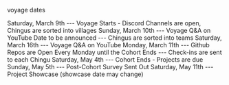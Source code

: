 voyage dates

Saturday, March 9th --- Voyage Starts - Discord Channels are open, Chingus are sorted into villages
Sunday, March 10th --- Voyage Q&A on YouTube
Date to be announced --- Chingus are sorted into teams
Saturday, March 16th --- Voyage Q&A on YouTube
Monday, March 11th --- Github Repos are Open
Every Monday until the Cohort Ends --- Check-ins are sent to each Chingu
Saturday, May 4th --- Cohort Ends - Projects are due
Sunday, May 5th --- Post-Cohort Survey Sent Out
Saturday, May 11th --- Project Showcase (showcase date may change)


